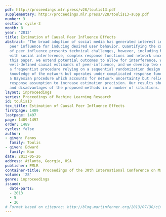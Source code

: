 ```yaml
---
pdf: http://proceedings.mlr.press/v28/toulis13.pdf
supplementary: http://proceedings.mlr.press/v28/toulis13-supp.pdf
number: 3
section: cycle-3
month: 8
year: '2013'
title: Estimation of Causal Peer Influence Effects
abstract: 'The broad adoption of social media has generated interest in leveraging
  peer influence for inducing desired user behavior. Quantifying the causal effect
  of peer influence presents technical challenges, however, including how to deal
  with social interference, complex response functions and network uncertainty. In
  this paper, we extend potential outcomes to allow for interference, we introduce
  well-defined causal estimands of peer-influence, and we develop two estimation procedures:
  a frequentist procedure relying on a sequential randomization design that requires
  knowledge of the network but operates under complicated response functions, and
  a Bayesian procedure which accounts for network uncertainty but relies on a linear
  response assumption to increase estimation precision. Our results show the advantages
  and disadvantages of the proposed methods in a number of situations.'
layout: inproceedings
series: Proceedings of Machine Learning Research
id: toulis13
tex_title: Estimation of Causal Peer Influence Effects
firstpage: 1489
lastpage: 1497
page: 1489-1497
order: 1489
cycles: false
author:
- given: Panos
  family: Toulis
- given: Edward
  family: Kao
date: 2013-05-26
address: Atlanta, Georgia, USA
publisher: PMLR
container-title: Proceedings of the 30th International Conference on Machine Learning
volume: '28'
genre: inproceedings
issued:
  date-parts:
  - 2013
  - 5
  - 26
# Format based on citeproc: http://blog.martinfenner.org/2013/07/30/citeproc-yaml-for-bibliographies/
---
```

